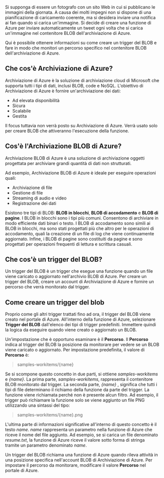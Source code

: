 Si supponga di essere un fotografo con un sito Web in cui si pubblicano le immagini della giornata. A causa dei molti impegni non si dispone di una pianificazione di caricamento coerente, ma si desidera inviare una notifica ai fan quando si carica un'immagine. Si decide di creare una funzione di Azure per inviare automaticamente un tweet ogni volta che si carica un'immagine nel contenitore BLOB dell'archiviazione di Azure.

Qui è possibile ottenere informazioni su come creare un trigger del BLOB e fare in modo che monitori un percorso specifico nel contenitore BLOB dell'archiviazione di Azure.

## <a name="what-is-azure-storage"></a>Che cos'è Archiviazione di Azure?

Archiviazione di Azure è la soluzione di archiviazione cloud di Microsoft che supporta tutti i tipi di dati, inclusi BLOB, code e NoSQL. L'obiettivo di Archiviazione di Azure è fornire un'archiviazione dei dati:

- Ad elevata disponibilità
- Sicura
- Scalabile
- Gestita

Il focus tuttavia non verrà posto su Archiviazione di Azure. Verrà usato solo per creare BLOB che attiveranno l'esecuzione della funzione.

## <a name="what-is-azure-blob-storage"></a>Cos'è l'Archiviazione BLOB di Azure?

Archiviazione BLOB di Azure è una soluzione di archiviazione oggetti progettata per archiviare grandi quantità di dati non strutturati. 

Ad esempio, Archiviazione BLOB di Azure è ideale per eseguire operazioni quali:

- Archiviazione di file
- Gestione di file
- Streaming di audio e video
- Registrazione dei dati

Esistono tre tipi di BLOB: **BLOB in blocchi**, **BLOB di accodamento** e **BLOB di pagine**. I BLOB in blocchi sono i tipi più comuni. Consentono di archiviare in modo efficiente dati binari o testo. I BLOB di accodamento sono simili ai BLOB in blocchi, ma sono stati progettati più che altro per le operazioni di accodamento, quali la creazione di un file di log che viene continuamente aggiornato. Infine, i BLOB di pagine sono costituiti da pagine e sono progettati per operazioni frequenti di lettura e scrittura casuali.

## <a name="what-is-a-blob-trigger"></a>Che cos'è un trigger del BLOB?

Un trigger del BLOB è un trigger che esegue una funzione quando un file viene caricato o aggiornato nell'archivio BLOB di Azure. Per creare un trigger del BLOB, creare un account di Archiviazione di Azure e fornire un percorso che verrà monitorato dal trigger.

## <a name="how-to-create-a-blob-trigger"></a>Come creare un trigger del blob

Proprio come gli altri trigger trattati fino ad ora, il trigger del BLOB viene creato nel portale di Azure. All'interno della funzione di Azure, selezionare **Trigger del BLOB** dall'elenco dei tipi di trigger predefiniti. Immettere quindi la logica da eseguire quando viene creato o aggiornato un BLOB.

Un'impostazione che è opportuno esaminare è il **Percorso**. Il **Percorso** indica al trigger del BLOB la posizione da monitorare per vedere se un BLOB viene caricato o aggiornato. Per impostazione predefinita, il valore di **Percorso** è: 

> samples-workitems/{name}

Se si scompone questo concetto in due parti, si ottiene *samples-workitems* e *{name}*. La prima parte, *samples-workitems*, rappresenta il contenitore BLOB monitorato dal trigger. La seconda parte, *{name}* , significa che tutti i tipi di file determinano il richiamo della funzione da parte del trigger. La funzione viene richiamata perché non è presente alcun filtro. Ad esempio, il trigger può richiamare la funzione solo se viene aggiunto un file PNG utilizzando una sintassi del tipo:

> samples-workitems/{name}.png

L'ultima parte di informazioni significative all'interno di questo concetto è il testo *name*. *name* rappresenta un parametro nella funzione di Azure che riceve il nome del file aggiunto. Ad esempio, se si carica un file denominato *resume.txt*, la funzione di Azure riceve il valore sotto forma di stringa tramite un parametro denominato *name*.

Un trigger del BLOB richiama una funzione di Azure quando rileva attività in una posizione specifica nell'account BLOB di Archiviazione di Azure. Per impostare il percorso da monitorare, modificare il valore **Percorso** nel portale di Azure.